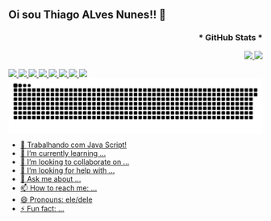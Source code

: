 ## Oi sou Thiago ALves Nunes!! 👋

 
<div style="text-align: right;" align="center">
  <h3>* GitHub Stats *</h3>
  
  <a href="https://github.com/TH-SPACE/">
    <img height="180em" src="https://github-readme-stats.vercel.app/api?username=anuraghazra&show_icons=true&theme=chartreuse-dark&locale=pt-br">
    <img height="180em" src="https://github-readme-stats.vercel.app/api/top-langs/?username=anuraghazra&hide_progress=true&theme=chartreuse-dark&locale=pt-br">
</div>

<div style ="display> inline-block"><br>
  <img src="https://img.shields.io/badge/HTML5-E34F26?style=for-the-badge&logo=html5&logoColor=white">
  <img src="https://img.shields.io/badge/CSS3-1572B6?style=for-the-badge&logo=css3&logoColor=white">
  <img src="https://img.shields.io/badge/JavaScript-323330?style=for-the-badge&logo=javascript&logoColor=F7DF1E">
  <img src="https://img.shields.io/badge/Node%20js-339933?style=for-the-badge&logo=nodedotjs&logoColor=white">  
  <img src="https://img.shields.io/badge/ChatGPT-74aa9c?style=for-the-badge&logo=openai&logoColor=white">
  <img src="https://img.shields.io/badge/Windows_11-0078d4?style=for-the-badge&logo=windows-11&logoColor=white">
  <img src="https://img.shields.io/badge/Microsoft_Office-D83B01?style=for-the-badge&logo=microsoft-office&logoColor=white">
  <img src="https://img.shields.io/badge/Microsoft_Excel-217346?style=for-the-badge&logo=microsoft-excel&logoColor=white">
</div>

<picture align="center">
  <source media="(prefers-color-scheme: dark)" srcset="https://raw.githubusercontent.com/TH-SPACE/TH-SPACE/output/github-contribution-grid-snake-dark.svg">
  <source media="(prefers-color-scheme: light)" srcset="https://raw.githubusercontent.com/TH-SPACE/TH-SPACE/output/github-contribution-grid-snake-dark.svg">
  <img align="center" alt="github contribution grid snake animation" src="https://raw.githubusercontent.com/TH-SPACE/TH-SPACE/output/github-contribution-grid-snake.svg">
  
</picture>

- 🔭 Trabalhando com Java Script!
- 🌱 I’m currently learning ...
- 👯 I’m looking to collaborate on ...
- 🤔 I’m looking for help with ...
- 💬 Ask me about ...
- 📫 How to reach me: ...
- 😄 Pronouns: ele/dele
- ⚡ Fun fact: ...
